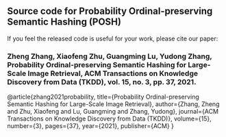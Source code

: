 ## Source code for Probability Ordinal-preserving Semantic Hashing (POSH)
If you feel the released code is useful for your work, please cite our paper:
### Zheng Zhang, Xiaofeng Zhu, Guangming Lu, Yudong Zhang, Probability Ordinal-preserving Semantic Hashing for Large-Scale Image Retrieval, ACM Transactions on Knowledge Discovery from Data (TKDD), vol. 15, no. 3, pp. 37, 2021.

@article{zhang2021probability,
  title={Probability Ordinal-preserving Semantic Hashing for Large-Scale Image Retrieval},
  author={Zhang, Zheng and Zhu, Xiaofeng and Lu, Guangming and Zhang, Yudong},
  journal={ACM Transactions on Knowledge Discovery from Data (TKDD)},
  volume={15},
  number={3},
  pages={37},
  year={2021},
  publisher={ACM}
}
